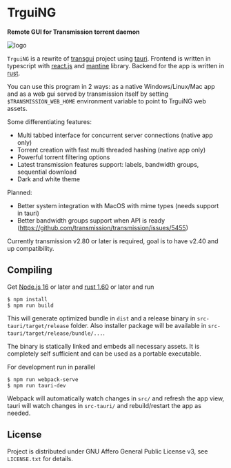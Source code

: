 # TrguiNG
**Remote GUI for Transmission torrent daemon**

![logo](https://i.imgur.com/QdgMWwW.png)

`TrguiNG` is a rewrite of [transgui](https://github.com/transmission-remote-gui/transgui)
project using [tauri](https://tauri.studio/).
Frontend is written in typescript with [react.js](https://react.dev/) and
[mantine](https://mantine.dev/) library. Backend for the app is written in
[rust](https://www.rust-lang.org/).

You can use this program in 2 ways: as a native Windows/Linux/Mac app and as a web gui
served by transmission itself by setting `$TRANSMISSION_WEB_HOME` environment variable
to point to TrguiNG web assets.

Some differentiating features:

* Multi tabbed interface for concurrent server connections (native app only)
* Torrent creation with fast multi threaded hashing (native app only)
* Powerful torrent filtering options
* Latest transmission features support: labels, bandwidth groups, sequential download
* Dark and white theme

Planned:

* Better system integration with MacOS with mime types (needs support in tauri)
* Better bandwidth groups support when API is ready (https://github.com/transmission/transmission/issues/5455)

Currently transmission v2.80 or later is required, goal is to have v2.40 and up compatibility.

## Compiling

Get [Node.js 16](https://nodejs.org/) or later and [rust 1.60](https://www.rust-lang.org/)
or later and run

```
$ npm install
$ npm run build
```

This will generate optimized bundle in `dist` and a release binary in `src-tauri/target/release` folder.
Also installer package will be available in `src-tauri/target/release/bundle/...`.

The binary is statically linked and embeds all necessary assets. It is completely self sufficient
and can be used as a portable executable.

For development run in parallel

```
$ npm run webpack-serve
$ npm run tauri-dev
```

Webpack will automatically watch changes in `src/` and refresh the app view, tauri will watch changes
in `src-tauri/` and rebuild/restart the app as needed.

## License
Project is distributed under GNU Affero General Public License v3, see `LICENSE.txt` for details.
